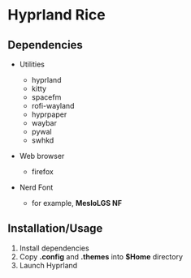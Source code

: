 # Hyprland Rice

## Dependencies

- Utilities

  - hyprland
  - kitty
  - spacefm
  - rofi-wayland
  - hyprpaper
  - waybar
  - pywal
  - swhkd

- Web browser

  - firefox

- Nerd Font

  - for example, **MesloLGS NF**

## Installation/Usage

1. Install dependencies
1. Copy **.config** and **.themes** into **$Home** directory
1. Launch Hyprland
